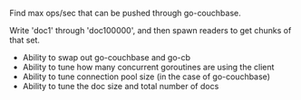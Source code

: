 
Find max ops/sec that can be pushed through go-couchbase.

Write 'doc1' through 'doc100000', and then spawn readers to get chunks of that set.

* Ability to swap out go-couchbase and go-cb
* Ability to tune how many concurrent goroutines are using the client
* Ability to tune connection pool size (in the case of go-couchbase)
* Ability to tune the doc size and total number of docs